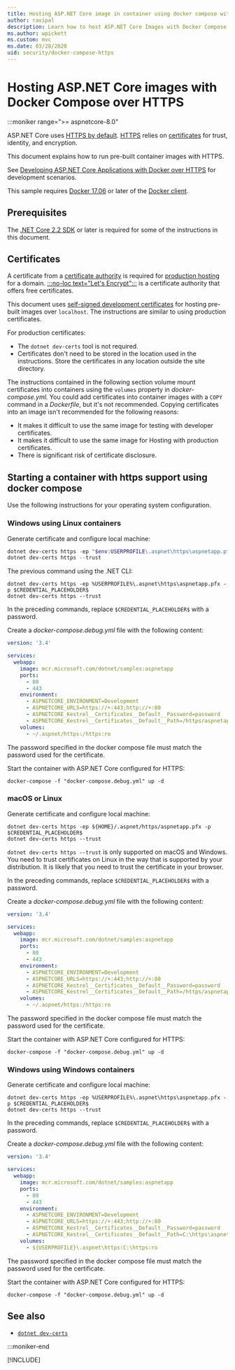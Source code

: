 ```yaml
---
title: Hosting ASP.NET Core image in container using docker compose with HTTPS
author: ravipal
description: Learn how to host ASP.NET Core Images with Docker Compose over HTTPS
ms.author: wpickett
ms.custom: mvc
ms.date: 03/28/2020
uid: security/docker-compose-https
---
```

# Hosting ASP.NET Core images with Docker Compose over HTTPS

:::moniker range=">= aspnetcore-8.0"

ASP.NET Core uses [HTTPS by default](~/security/enforcing-ssl.md). [HTTPS](https://en.wikipedia.org/wiki/HTTPS) relies on [certificates](https://en.wikipedia.org/wiki/Public_key_certificate) for trust, identity, and encryption.

This document explains how to run pre-built container images with HTTPS.

See [Developing ASP.NET Core Applications with Docker over HTTPS](https://github.com/dotnet/dotnet-docker/blob/main/samples/run-aspnetcore-https-development.md) for development scenarios.

This sample requires [Docker 17.06](https://docs.docker.com/release-notes/docker-ce) or later of the [Docker client](https://www.docker.com/products/docker).

## Prerequisites

The [.NET Core 2.2 SDK](https://dotnet.microsoft.com/download) or later is required for some of the instructions in this document.

## Certificates

A certificate from a [certificate authority](https://wikipedia.org/wiki/Certificate_authority) is required for [production hosting](https://blogs.msdn.microsoft.com/webdev/2017/11/29/configuring-https-in-asp-net-core-across-different-platforms/) for a domain. [:::no-loc text="Let's Encrypt":::](https://letsencrypt.org/) is a certificate authority that offers free certificates.

This document uses [self-signed development certificates](https://wikipedia.org/wiki/Self-signed_certificate) for hosting pre-built images over `localhost`. The instructions are similar to using production certificates.

For production certificates:

* The `dotnet dev-certs` tool is not required.
* Certificates don't need to be stored in the location used in the instructions. Store the certificates in any location outside the site directory.

The instructions contained in the following section volume mount certificates into containers using the `volumes` property in *docker-compose.yml.* You could add certificates into container images with a `COPY` command in a *Dockerfile*, but it's not recommended. Copying certificates into an image isn't recommended for the following reasons:

* It makes it difficult to use the same image for testing with developer certificates.
* It makes it difficult to use the same image for Hosting with production certificates.
* There is significant risk of certificate disclosure.

## Starting a container with https support using docker compose

Use the following instructions for your operating system configuration.

### Windows using Linux containers

Generate certificate and configure local machine:

```powershell
dotnet dev-certs https -ep "$env:USERPROFILE\.aspnet\https\aspnetapp.pfx"  -p $CREDENTIAL_PLACEHOLDER$
dotnet dev-certs https --trust
```

The previous command using the .NET CLI:

```dotnetcli
dotnet dev-certs https -ep %USERPROFILE%\.aspnet\https\aspnetapp.pfx -p $CREDENTIAL_PLACEHOLDER$
dotnet dev-certs https --trust
```

In the preceding commands, replace `$CREDENTIAL_PLACEHOLDER$` with a password.

Create a _docker-compose.debug.yml_ file with the following content:

```yaml
version: '3.4'

services:
  webapp:
    image: mcr.microsoft.com/dotnet/samples:aspnetapp
    ports:
      - 80
      - 443
    environment:
      - ASPNETCORE_ENVIRONMENT=Development
      - ASPNETCORE_URLS=https://+:443;http://+:80
      - ASPNETCORE_Kestrel__Certificates__Default__Password=password
      - ASPNETCORE_Kestrel__Certificates__Default__Path=/https/aspnetapp.pfx
    volumes:
      - ~/.aspnet/https:/https:ro
```
The password specified in the docker compose file must match the password used for the certificate.

Start the container with ASP.NET Core configured for HTTPS:

```console
docker-compose -f "docker-compose.debug.yml" up -d
```

### macOS or Linux

Generate certificate and configure local machine:

```dotnetcli
dotnet dev-certs https -ep ${HOME}/.aspnet/https/aspnetapp.pfx -p $CREDENTIAL_PLACEHOLDER$
dotnet dev-certs https --trust
```

`dotnet dev-certs https --trust` is only supported on macOS and Windows. You need to trust certificates on Linux in the way that is supported by your distribution. It is likely that you need to trust the certificate in your browser.

In the preceding commands, replace `$CREDENTIAL_PLACEHOLDER$` with a password.

Create a _docker-compose.debug.yml_ file with the following content:

```yaml
version: '3.4'

services:
  webapp:
    image: mcr.microsoft.com/dotnet/samples:aspnetapp
    ports:
      - 80
      - 443
    environment:
      - ASPNETCORE_ENVIRONMENT=Development
      - ASPNETCORE_URLS=https://+:443;http://+:80
      - ASPNETCORE_Kestrel__Certificates__Default__Password=password
      - ASPNETCORE_Kestrel__Certificates__Default__Path=/https/aspnetapp.pfx
    volumes:
      - ~/.aspnet/https:/https:ro
```
The password specified in the docker compose file must match the password used for the certificate.

Start the container with ASP.NET Core configured for HTTPS:

```console
docker-compose -f "docker-compose.debug.yml" up -d
```

### Windows using Windows containers

Generate certificate and configure local machine:

```dotnetcli
dotnet dev-certs https -ep %USERPROFILE%\.aspnet\https\aspnetapp.pfx -p $CREDENTIAL_PLACEHOLDER$
dotnet dev-certs https --trust
```

In the preceding commands, replace `$CREDENTIAL_PLACEHOLDER$` with a password.

Create a _docker-compose.debug.yml_ file with the following content:

```yaml
version: '3.4'

services:
  webapp:
    image: mcr.microsoft.com/dotnet/samples:aspnetapp
    ports:
      - 80
      - 443
    environment:
      - ASPNETCORE_ENVIRONMENT=Development
      - ASPNETCORE_URLS=https://+:443;http://+:80
      - ASPNETCORE_Kestrel__Certificates__Default__Password=password
      - ASPNETCORE_Kestrel__Certificates__Default__Path=C:\https\aspnetapp.pfx
    volumes:
      - ${USERPROFILE}\.aspnet\https:C:\https:ro
```
The password specified in the docker compose file must match the password used for the certificate.

Start the container with ASP.NET Core configured for HTTPS:

```console
docker-compose -f "docker-compose.debug.yml" up -d
```

## See also

* [`dotnet dev-certs`](/dotnet/core/tools/dotnet-dev-certs)

:::moniker-end

[!INCLUDE[](~/security/includes/docker-compose-https7.md)]
